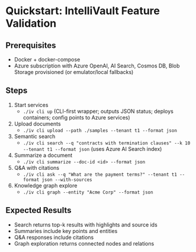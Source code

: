 # Quickstart: IntelliVault Feature Validation

## Prerequisites
- Docker + docker-compose
- Azure subscription with Azure OpenAI, AI Search, Cosmos DB, Blob Storage provisioned (or emulator/local fallbacks)

## Steps
1. Start services
   - `./iv cli up` (CLI-first wrapper; outputs JSON status; deploys containers; config points to Azure services)
2. Upload documents
   - `./iv cli upload --path ./samples --tenant t1 --format json`
3. Semantic search
   - `./iv cli search --q "contracts with termination clauses" --k 10 --tenant t1 --format json` (uses Azure AI Search index)
4. Summarize a document
   - `./iv cli summarize --doc-id <id> --format json`
5. Q&A with citations
   - `./iv cli ask --q "What are the payment terms?" --tenant t1 --format json --with-sources`
6. Knowledge graph explore
   - `./iv cli graph --entity "Acme Corp" --format json`

## Expected Results
- Search returns top-k results with highlights and source ids
- Summaries include key points and entities
- Q&A responses include citations
- Graph exploration returns connected nodes and relations

